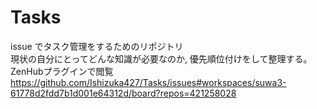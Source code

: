 # Tasks
issue でタスク管理をするためのリポジトリ  
現状の自分にとってどんな知識が必要なのか, 優先順位付けをして整理する。
ZenHubプラグインで閲覧
https://github.com/Ishizuka427/Tasks/issues#workspaces/suwa3-61778d2fdd7b1d001e64312d/board?repos=421258028

